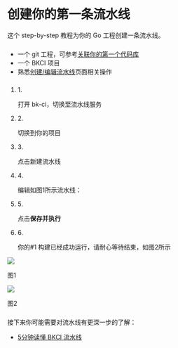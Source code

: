 # 创建你的第一条流水线

这个 step-by-step 教程为你的 Go 工程创建一条流水线。

### &#x20;<a href="#zhun-bei-shi-xiang" id="zhun-bei-shi-xiang"></a>

* 一个 git 工程，可参考[关联你的第一个代码库](broken-reference)​
* 一个 BKCI 项目
* 熟悉[创建/编辑流水线](<../../.gitbook/assets/pipeline edit>)页面相关操作

### &#x20;<a href="#yun-hang-ni-de-di-yi-ci-gou-jian" id="yun-hang-ni-de-di-yi-ci-gou-jian"></a>

1.  1\.

    打开 bk-ci，切换至流水线服务
2.  2\.

    切换到你的项目
3.  3\.

    点击新建流水线
4.  4\.

    编辑如图1所示流水线：
5.  5\.

    点击**保存并执行**
6.  6\.

    你的#1 构建已经成功运行，请耐心等待结束，如图2所示

![](https://589213227-files.gitbook.io/\~/files/v0/b/gitbook-28427.appspot.com/o/assets%2F-MZIuzLgCmrIqRRM\_hhk%2F-MZN\_bR87BcTwMLwCaDt%2F-MZN\_ym\_OMjXUbQYvtiN%2Fimage.png?alt=media\&token=4fe7bf0e-ad81-43ac-b254-0acf03beb7dc)

图1

![](https://589213227-files.gitbook.io/\~/files/v0/b/gitbook-28427.appspot.com/o/assets%2F-MZIuzLgCmrIqRRM\_hhk%2F-MZN\_bR87BcTwMLwCaDt%2F-MZNa0FGYwQ76pk2GQcC%2Fimage.png?alt=media\&token=5c253b40-6e1b-4eb2-8f0c-7a060dcfd3c3)

图2

### &#x20;<a href="#jie-xia-lai-ni-ke-neng-xu-yao" id="jie-xia-lai-ni-ke-neng-xu-yao"></a>

接下来你可能需要对流水线有更深一步的了解：

* ​[5分钟读懂 BKCI 流水线](broken-reference)​
